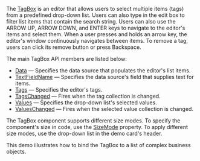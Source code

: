 The [TagBox](https://docs.devexpress.com/Blazor/DevExpress.Blazor.DxTagBox-2) is an editor that allows users to select multiple items (tags) from a predefined drop-down list. Users can also type in the edit box to filter list items that contain the search string. Users can also use the ARROW UP, ARROW DOWN, and ENTER keys to navigate to the editor's items and select them. When a user presses and holds an arrow key, the editor's window continuously navigates between items. To remove a tag, users can click its remove button or press Backspace.

The main TagBox API members are listed below:

*   [Data](https://docs.devexpress.com/Blazor/DevExpress.Blazor.DxTagBox-2.Data) — Specifies the data source that populates the editor's list items.
*   [TextFieldName](https://docs.devexpress.com/Blazor/DevExpress.Blazor.DxTagBox-2.TextFieldName) — Specifies the data source's field that supplies text for items.
*   [Tags](https://docs.devexpress.com/Blazor/DevExpress.Blazor.DxTagBox-2.Tags) — Specifies the editor's tags.
*   [TagsChanged](https://docs.devexpress.com/Blazor/DevExpress.Blazor.DxTagBox-2.TagsChanged) — Fires when the tag collection is changed.
*   [Values](https://docs.devexpress.com/Blazor/DevExpress.Blazor.DxTagBox-2.Values) — Specifies the drop-down list's selected values.
*   [ValuesChanged](https://docs.devexpress.com/Blazor/DevExpress.Blazor.DxTagBox-2.ValuesChanged) — Fires when the selected value collection is changed.

The TagBox component supports different size modes. To specify the component's size in code, use the [SizeMode](https://docs.devexpress.com/Blazor/DevExpress.Blazor.Base.DxResizableEditorBase-2.SizeMode) property. To apply different size modes, use the drop-down list in the demo card's header.

This demo illustrates how to bind the TagBox to a list of complex business objects.
